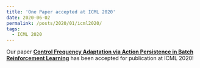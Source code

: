 ```yaml
---
title: 'One Paper accepted at ICML 2020'
date: 2020-06-02
permalink: /posts/2020/01/icml2020/
tags:
  - ICML 2020
---
```


Our paper <b>[Control Frequency Adaptation via Action Persistence in Batch Reinforcement Learning](/publication/0010-2020-Control-Frequency-Adaptation-via-Action-Persistence-in-Batch-Reinforcement-Learning)</b> has been accepted for publication at ICML 2020!
